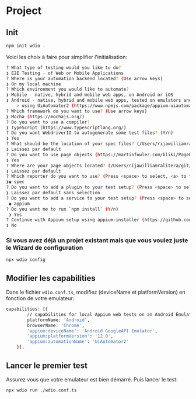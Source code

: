# Project

## Init

```bash
npm init wdio .
```

Voici les choix à faire pour simplifier l'initialisation:
```bash
? What type of testing would you like to do? 
❯ E2E Testing - of Web or Mobile Applications
? Where is your automation backend located? (Use arrow keys)
❯ On my local machine 
? Which environment you would like to automate?
❯ Mobile - native, hybrid and mobile web apps, on Android or iOS 
❯ Android - native, hybrid and mobile web apps, tested on emulators and real devices
    > using UiAutomator2 (https://www.npmjs.com/package/appium-uiautomator2-driver)
? Which framework do you want to use? (Use arrow keys)
❯ Mocha (https://mochajs.org/) 
? Do you want to use a compiler?
❯ TypeScript (https://www.typescriptlang.org/)
? Do you want WebdriverIO to autogenerate some test files? (Y/n) 
❯ Yes
? What should be the location of your spec files? (/Users/rijawilliamralitera/git/appiumTrainingFromScratch/test/specs/**/*.ts)
❯ Laissez par default
? Do you want to use page objects (https://martinfowler.com/bliki/PageObject.html)? (Y/n)
❯ Yes
? Where are your page objects located? (/Users/rijawilliamralitera/git/appiumTrainingFromScratch/test/pageobjects/**/*.ts)
❯ Laissez par default
? Which reporter do you want to use? (Press <space> to select, <a> to toggle all, <i> to invert selection, and <enter> to proceed)
❯◉ spec
? Do you want to add a plugin to your test setup? (Press <space> to select, <a> to toggle all, <i> to invert selection, and <enter> to proceed)
❯ Laissez par default sans selection
? Do you want to add a service to your test setup? (Press <space> to select, <a> to toggle all, <i> to invert selection, and <enter> to proceed)
 ◉ appium
? Do you want me to run `npm install` (Y/n)
 ❯ Yes
? Continue with Appium setup using appium-installer (https://github.com/AppiumTestDistribution/appium-installer)? (Y/n)
❯ No
```

### Si vous avez déjà un projet existant mais que vous voulez juste le Wizard de configuration

```bash
npx wdio config
```

## Modifier les capabilities

Dans le fichier `wdio.conf.ts`, modifiez (deviceName et platformVersion) en fonction de votre emulateur:

```bash
capabilities: [{
        // capabilities for local Appium web tests on an Android Emulator
        platformName: 'Android',
        browserName: 'Chrome',
        'appium:deviceName': 'Android GoogleAPI Emulator',
        'appium:platformVersion': '12.0',
        'appium:automationName': 'UiAutomator2'
    }],
```
## Lancer le premier test
Assurez vous que votre emulateur est bien démarré.
Puis lancer le test:
```bash
npx wdio run ./wdio.conf.ts
```

